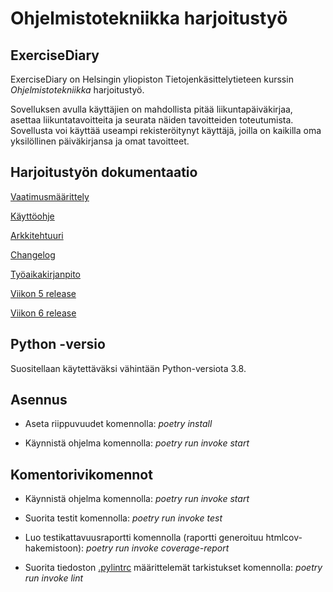 # Ohjelmistotekniikka harjoitustyö

## ExerciseDiary

ExerciseDiary on Helsingin yliopiston Tietojenkäsittelytieteen kurssin *Ohjelmistotekniikka* harjoitustyö. 

Sovelluksen avulla käyttäjien on mahdollista pitää liikuntapäiväkirjaa, asettaa liikuntatavoitteita ja seurata näiden tavoitteiden toteutumista. Sovellusta voi käyttää useampi rekisteröitynyt käyttäjä, joilla on kaikilla oma yksilöllinen päiväkirjansa ja omat tavoitteet.

## Harjoitustyön dokumentaatio

[Vaatimusmäärittely](https://github.com/Kaabero/ot-harjoitustyo/blob/main/dokumentaatio/vaatimusmaarittely.md)

[Käyttöohje](https://github.com/Kaabero/ot-harjoitustyo/blob/main/dokumentaatio/kayttoohje.md)

[Arkkitehtuuri](https://github.com/Kaabero/ot-harjoitustyo/blob/main/dokumentaatio/arkkitehtuuri.md)

[Changelog](https://github.com/Kaabero/ot-harjoitustyo/blob/main/dokumentaatio/changelog.md)

[Työaikakirjanpito](https://github.com/Kaabero/ot-harjoitustyo/blob/main/dokumentaatio/tuntikirjanpito.md)

[Viikon 5 release](https://github.com/Kaabero/ot-harjoitustyo/releases/tag/viikko5)

[Viikon 6 release](https://github.com/Kaabero/ot-harjoitustyo/releases/tag/viikko6)

## Python -versio

Suositellaan käytettäväksi vähintään Python-versiota 3.8.

## Asennus

- Aseta riippuvuudet komennolla: *poetry install*

- Käynnistä ohjelma komennolla: *poetry run invoke start*

## Komentorivikomennot

- Käynnistä ohjelma komennolla: *poetry run invoke start*

- Suorita testit komennolla: *poetry run invoke test*

- Luo testikattavuusraportti komennolla (raportti generoituu htmlcov-hakemistoon): *poetry run invoke coverage-report*

- Suorita tiedoston [.pylintrc](https://github.com/Kaabero/ot-harjoitustyo/blob/main/.pylintrc) määrittelemät tarkistukset komennolla: *poetry run invoke lint*






